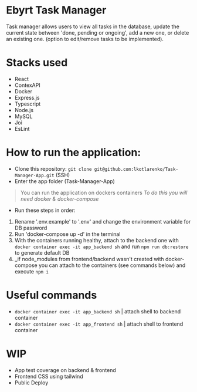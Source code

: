 <!-- readme adapted/inspired from @SamuelDAlencar -->
# Ebyrt Task Manager

Task manager allows users to view all tasks in the database, update the current state between 'done, pending or ongoing', add a new one, or delete an existing one.
(option to edit/remove tasks to be implemented).

# Stacks used

- React
- ContexAPI
- Docker
- Express.js
- Typescript
- Node.js
- MySQL
- Joi
- EsLint

# How to run the application:

* Clone this repository: `git clone git@github.com:lkotlarenko/Task-Manager-App.git` (SSH)
* Enter the app folder (Task-Manager-App)
 > You can run the application on dockers containers
 > _To do this you will need docker & docker-compose_
* Run these steps in order:
1. Rename '.env.example' to '.env' and change the environment variable for DB password
2. Run 'docker-compose up -d' in the terminal
3. With the containers running healthy, attach to the backend one with `docker container exec -it app_backend sh` and run `npm run db:restore` to generate default DB
4. _if node_modules from frontend/backend wasn't created with docker-compose you can attach to the containers (see commands below) and execute `npm i`

# Useful commands

 - `docker container exec -it app_backend sh` | attach shell to backend container
 - `docker container exec -it app_frontend sh` | attach shell to frontend container

# WIP

- App test coverage on backend & frontend
- Frontend CSS using tailwind
- Public Deploy
